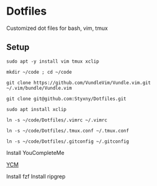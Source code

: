 # Dotfiles
Customized dot files for bash, vim, tmux


## Setup

    sudo apt -y install vim tmux xclip

    mkdir ~/code ; cd ~/code
    
    git clone https://github.com/VundleVim/Vundle.vim.git ~/.vim/bundle/Vundle.vim
    
    git clone git@github.com:Styxny/Dotfiles.git

    sudo apt install xclip

    ln -s ~/code/Dotfiles/.vimrc ~/.vimrc

    ln -s ~/code/Dotfiles/.tmux.conf ~/.tmux.conf
    
    ln -s ~/code/Dotfiles/.gitconfig ~/.gitconfig


Install YouCompleteMe

[YCM](https://github.com/ycm-core/YouCompleteMe#linux-64-bit)


Install fzf
Install ripgrep
